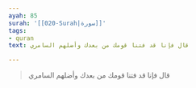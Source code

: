```yaml
---
ayah: 85
surah: '[[020-Surah|سورة]]'
tags:
- quran
text: قال فإنا قد فتنا قومك من بعدك وأضلهم السامري

---
```

> قال فإنا قد فتنا قومك من بعدك وأضلهم السامري
